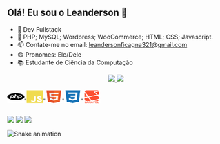 ## Olá! Eu sou o Leanderson 👋


- 🔭 Dev Fullstack
- 🌱 PHP; MySQL; Wordpress; WooCommerce; HTML; CSS; Javascript.
- 📫 Contate-me no email: leandersonficagna321@gmail.com
- 😄 Pronomes: Ele/Dele
- 📚 Estudante de Ciência da Computação

<div align="center">
  <a href="https://github.com/leanficagna">
  <img height="180em" src="https://github-readme-stats.vercel.app/api?username=leanficagna&show_icons=true&theme=dracula&include_all_commits=true&count_private=true"/>
  <img height="180em" src="https://github-readme-stats.vercel.app/api/top-langs/?username=leanficagna&layout=compact&langs_count=7&theme=dracula"/>
</div>
  
<div style="display: inline_block"><br>
  <img align="center" alt="Lean-PHP" height="30" width="40" src="https://raw.githubusercontent.com/devicons/devicon/master/icons/php/php-plain.svg">
  <img align="center" alt="Lean-Js" height="30" width="40" src="https://raw.githubusercontent.com/devicons/devicon/master/icons/javascript/javascript-plain.svg">
  <img align="center" alt="Lean-HTML" height="30" width="40" src="https://raw.githubusercontent.com/devicons/devicon/master/icons/html5/html5-original.svg">
  <img align="center" alt="Lean-PHP" height="30" width="40" src="https://raw.githubusercontent.com/devicons/devicon/master/icons/css3/css3-plain.svg">
  <img align="center" alt="Lean-CSS" height="30" width="40" src="https://raw.githubusercontent.com/devicons/devicon/master/icons/laravel/laravel-plain-wordmark.svg">
</div>
  
##

<div>
  <a href="https://t.me/leanFicagna" target="_blank"><img src="https://img.shields.io/badge/Telegram-2CA5E0?style=for-the-badge&logo=telegram&logoColor=white" target="_blank"></a>
  <a href = "mailto:leandersonficagna321@gmail.com"><img src="https://img.shields.io/badge/-Gmail-%23333?style=for-the-badge&logo=gmail&logoColor=white" target="_blank"></a>
  <a href="https://www.linkedin.com/in/leanderson-ficagna/" target="_blank"><img src="https://img.shields.io/badge/-LinkedIn-%230077B5?style=for-the-badge&logo=linkedin&logoColor=white" target="_blank"></a>
 
  ![Snake animation](https://github.com/leanficagna/leanficagna/blob/output/github-contribution-grid-snake.svg)
</div>
